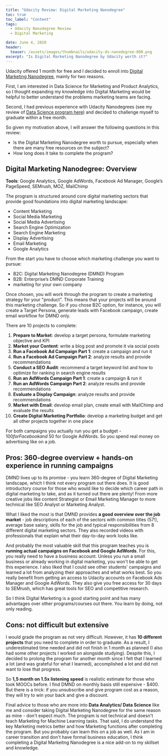 ```yaml
---
title: "Udacity Review: Digital Marketing Nanodegree"
toc: true
toc_label: "Content"
tags:
  - Udacity Nanodegree Review
  - Digital Marketing

date: June 4, 2020
header:
  teaser: /assets/images/thumbnails/udacity-ds-nanodegree-800.png
excerpt: "Is Digital Marketing Nanodegree by Udacity worth it?"
---
```


Udacity offered 1 month for free and I decided to enroll into [Digital Marketing Nanodegree](https://www.udacity.com/course/digital-marketing-nanodegree--nd018), mainly for two reasons. 

First, I am interested in Data Science for Marketing and Product Analytics, so I thought expanding my knowledge into Digital Marketing would be helpful to better understand the problems marketing teams are facing. 

Second, I had previous experience with Udacity Nanodegrees (see my review of [Data Science program here](/Udacity-Data-Science-Nanodegree/)) and decided to challenge myself to graduate within a free month.

So given my motivation above, I will answer the following questions in this review:
- Is the Digital Marketing Nanodegree worth to pursue, especially when there are many free resources on the subject?
- How long does it take to complete the program?

## Digital Marketing Nanodegree: Overview

**Tools**: Google Analytics, Google AdWords, Facebook Ad Manager, Google’s PageSpeed, SEMrush, MOZ, MailChimp

The program is structured around core digital marketing sectors that provide good foundations into digital marketing landscape:
- Content Marketing
- Social Media Marketing
- Social Media Advertising
- Search Engine Optimization
- Search Engine Marketing
- Display Advertising
- Email Marketing
- Google Analytics

From the start you have to choose which marketing challenge you want to pursue:
- B2C: Digital Marketing Nanodegree (DMND) Program 
- B2B: Enterprise’s DMND Corporate Training 
- marketing for your own company

Once chosen, you will work through the program to create a marketing strategy for your "product". This means that your projects will be around this marketing challenge. So if you chose B2C option, for instance, you will create a Target Persona, generate leads with Facebook campaign, create email workflow for DMND only. 

There are 10 projects to complete:
1. **Prepare to Market**: develop a target persona, formulate marketing objective and KPI
2. **Market your Content**: write a blog post and promote it via social posts
3. **Run a Facebook Ad Campaign Part 1**: create a campaign and run it
4. **Run a Facebook Ad Campaign Part 2**: analyze results and provide recommendations
5. **Conduct a SEO Audit**: recommend a target keyword list and how to optimize for ranking in search engine results 
6. **Run an AdWords Campaign Part 1**: create a campaign & run it
7. **Run an AdWords Campaign Part 2**: analyze results and provide recommendations
8. **Evaluate a Display Campaign**: analyze results and provide recommendations
9. **Market with Email**: develop email plan, create email with MailChimp and evaluate the results
10. **Create Digital Marketing Portfolio**: develop a marketing budget and get all other projects together in one place

For both campaigns you actually run you get a budget - $100 for Facebook and ~$50 for Google AdWords. So you spend real money on advertising like on a job. 


## Pros: 360-degree overview + hands-on experience in running campaigns

DMND lives up to its promise - you learn 360-degree of Digital Marketing landscape, which I think not every program out there does. It is good introductory course for those who would like to decide which career path in digital marketing to take, and as it turned out there are plenty! From more creative jobs like content Strategist or Email Marketing Manager to more technical like SEO Analyst or Marketing Analyst.

What I liked the most is that DMND provides **a good overview over the job market** - job descriptions of each of the sectors with common titles (57!), average base salary, skills for the job and typical responsibilities from 8 different digital marketing sectors. They also recorded videos with professionals that explain what their day-to-day work looks like. 

And probably the most valuable skill that this program teaches you is **running actual campaigns on Facebook and Google AdWords**. For this, you really need to have a business account. Unless you run a small business or already working in digital marketing, you won't be able to get this experience. I also liked that I could see other students' campaigns and learned a lot from analyzing their approaches and what works best. So you really benefit from getting an access to Udacity accounts on Facebook Ads Manager and Google AdWords. They also give you free access for 30 days to SEMrush, which has great tools for SEO and competitive research.

So I think Digital Marketing is a good starting point and has many advantages over other programs/courses out there. You learn by doing, not only reading.

## Cons: not difficult but extensive 
I would grade the program as not very difficult. However, it has **10 different projects** that you need to complete in order to graduate. As a result, I underestimated time needed and did not finish in 1 month as planned (I also had some other projects I worked on alongside studying). Despite this, I decided to prolong the program for another month since I felt that I learned a lot (and was grateful for what I learned), accomplished a lot and did not want to lose that progress. 

So **1,5 month on 1.5x listening speed** is realistic estimate for those who took MOOCs before. I find DMND on monthly basis still expensive - $400. But there is a trick: if you unsubscribe and give program cost as a reason, they will try to win your back and give a discount. 

Final advice to those who are more into **Data Analytics/ Data Science** like me and consider taking Digital Marketing Nanodegree for the same reason as mine - don't expect much. The program is not technical and doesn't teach Marketing for Machine Learning tasks. That said, I do understand the key Marketing metrics better and how Marketing functions after completing the program. But you probably can learn this on a job as well. As I am in career transition and don't have formal business education, I think completing a Digital Markeitng Nanodegree is a nice add-on to my skillset and knowledge. 
